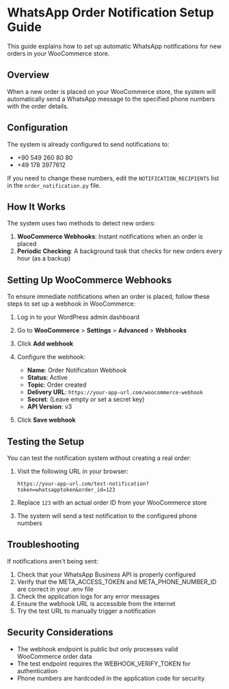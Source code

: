 # WhatsApp Order Notification Setup Guide

This guide explains how to set up automatic WhatsApp notifications for new orders in your WooCommerce store.

## Overview

When a new order is placed on your WooCommerce store, the system will automatically send a WhatsApp message to the specified phone numbers with the order details.

## Configuration

The system is already configured to send notifications to:
- +90 549 260 80 80
- +49 178 3977612

If you need to change these numbers, edit the `NOTIFICATION_RECIPIENTS` list in the `order_notification.py` file.

## How It Works

The system uses two methods to detect new orders:

1. **WooCommerce Webhooks**: Instant notifications when an order is placed
2. **Periodic Checking**: A background task that checks for new orders every hour (as a backup)

## Setting Up WooCommerce Webhooks

To ensure immediate notifications when an order is placed, follow these steps to set up a webhook in WooCommerce:

1. Log in to your WordPress admin dashboard
2. Go to **WooCommerce** > **Settings** > **Advanced** > **Webhooks**
3. Click **Add webhook**
4. Configure the webhook:
   - **Name**: Order Notification Webhook
   - **Status**: Active
   - **Topic**: Order created
   - **Delivery URL**: `https://your-app-url.com/woocommerce-webhook`
   - **Secret**: (Leave empty or set a secret key)
   - **API Version**: v3

5. Click **Save webhook**

## Testing the Setup

You can test the notification system without creating a real order:

1. Visit the following URL in your browser:
   ```
   https://your-app-url.com/test-notification?token=whatsapptoken&order_id=123
   ```

2. Replace `123` with an actual order ID from your WooCommerce store
3. The system will send a test notification to the configured phone numbers

## Troubleshooting

If notifications aren't being sent:

1. Check that your WhatsApp Business API is properly configured
2. Verify that the META_ACCESS_TOKEN and META_PHONE_NUMBER_ID are correct in your .env file
3. Check the application logs for any error messages
4. Ensure the webhook URL is accessible from the internet
5. Try the test URL to manually trigger a notification

## Security Considerations

- The webhook endpoint is public but only processes valid WooCommerce order data
- The test endpoint requires the WEBHOOK_VERIFY_TOKEN for authentication
- Phone numbers are hardcoded in the application code for security 